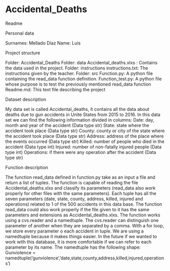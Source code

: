 # Accidental_Deaths
Readme

Personal data

Surnames: Mellado Díaz
Name: Luis


Project structure

Folder: Accidental_Deaths
	Folder: data
		Accidental_deaths.xlxs : Contains the data used in the project.
	Folder: instructions
		instructions.txt: The instructions given by the teacher.
	Folder: src
		Function.py: A python file containing the read_data function definition.
		Function_test.py: A python file whose purpose is to test the previously                                                                                            mentioned read_data function
	Readme.md: This text file describing the project

Dataset description

My data set is called Accidental_deaths, it contains all the data about deaths due to gun accidents in Unite States from 2015 to 2016.
In this data set we can find the following information divided in columns:
Date: day, month and year of the accident (Data type str)
State: state where the accident took place (Data type str)
County: county or city of the state where the accident took place (Data type str)
Address: address of the place where the events occurred (Data type str)
Killed: number of people who died in the accident (Data type int)
Injured: number of non-fatally injured people (Data type int)
Operations: if there were any operation after the accident (Data type str)

Function description

The function read_data defined in function.py take as an input a file and return a list of tuples. The function is capable of reading the file Accidental_deaths.xlxs and classify its parameters (read_data  also work properly for other files with the same parameters).
Each tuple has all the seven parameters (date, state, county, address, killed, injured and operations) related to 1 of the 500 accidents in this data base. The function read_data could also work properly if the file given to it has the same parameters and extensions as Accidental_deaths.xlxs.
The function works using a cvs.reader and a namedtuple. The cvs.reader can distinguish one parameter of another when they are separated by a comma. With a for loop, we store every parameter o each accident in tuple. 
We are using a namedtuple because it makes things easier. In the future if we wanted to work with this database, it is more comfortable if we can refer to each parameter by its name. The namedtuple has the following shape:
Gunviolence = namedtuple(‘gunviolence’,’date,state,county,address,killed,injured,operations’)
